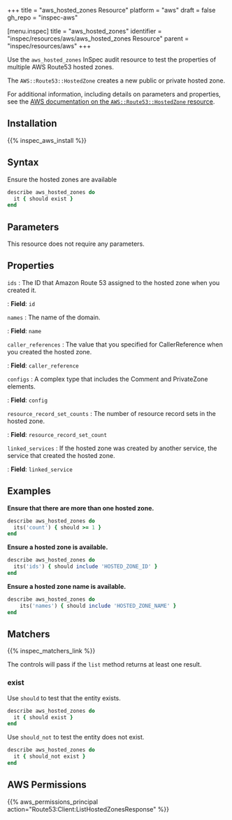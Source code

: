 +++
title = "aws_hosted_zones Resource"
platform = "aws"
draft = false
gh_repo = "inspec-aws"

[menu.inspec]
title = "aws_hosted_zones"
identifier = "inspec/resources/aws/aws_hosted_zones Resource"
parent = "inspec/resources/aws"
+++

Use the `aws_hosted_zones` InSpec audit resource to test the properties of multiple AWS Route53 hosted zones.

The `AWS::Route53::HostedZone` creates a new public or private hosted zone.

For additional information, including details on parameters and properties, see the [AWS documentation on the `AWS::Route53::HostedZone` resource](https://docs.aws.amazon.com/AWSCloudFormation/latest/UserGuide/aws-resource-route53-hostedzone.html).

## Installation

{{% inspec_aws_install %}}

## Syntax

Ensure the hosted zones are available

```ruby
describe aws_hosted_zones do
  it { should exist }
end
```

## Parameters

This resource does not require any parameters.

## Properties

`ids`
: The ID that Amazon Route 53 assigned to the hosted zone when you created it.

: **Field**: `id`

`names`
: The name of the domain.

: **Field**: `name`

`caller_references`
: The value that you specified for CallerReference when you created the hosted zone.

: **Field**: `caller_reference`

`configs`
: A complex type that includes the Comment and PrivateZone elements.

: **Field**: `config`

`resource_record_set_counts`
: The number of resource record sets in the hosted zone.

: **Field**: `resource_record_set_count`

`linked_services`
: If the hosted zone was created by another service, the service that created the hosted zone.

: **Field**: `linked_service`

## Examples

**Ensure that there are more than one hosted zone.**

```ruby
describe aws_hosted_zones do
  its('count') { should >= 1 }
end
```

**Ensure a hosted zone is available.**

```ruby
describe aws_hosted_zones do
  its('ids') { should include 'HOSTED_ZONE_ID' }
end
```

**Ensure a hosted zone name is available.**

```ruby
describe aws_hosted_zones do
    its('names') { should include 'HOSTED_ZONE_NAME' }
end
```

## Matchers

{{% inspec_matchers_link %}}

The controls will pass if the `list` method returns at least one result.

### exist

Use `should` to test that the entity exists.

```ruby
describe aws_hosted_zones do
  it { should exist }
end
```

Use `should_not` to test the entity does not exist.

```ruby
describe aws_hosted_zones do
  it { should_not exist }
end
```

## AWS Permissions

{{% aws_permissions_principal action="Route53:Client:ListHostedZonesResponse" %}}
